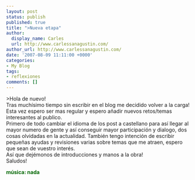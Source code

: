 ```yaml
---
layout: post
status: publish
published: true
title: ">Nueva etapa"
author:
  display_name: Carles
  url: http://www.carlessanagustin.com/
author_url: http://www.carlessanagustin.com/
date: '2007-08-09 11:11:00 +0000'
categories:
- My Blog
tags:
- reflexiones
comments: []
---
```

<p>>Hola de nuevo!<br />Tras much&iacute;simo tiempo sin escribir en el blog me decidido volver a la carga!<br />Esta vez espero ser mas regular y espero a&ntilde;adir nuevos retos/temas interesantes al publico.<br />Primero de todo cambiar el idioma de los post a castellano para as&iacute; llegar al mayor numero de gente y as&iacute; conseguir mayor participaci&oacute;n y dialogo, dos cosas olvidadas en la actualidad. Tambi&eacute;n tengo intenci&oacute;n de escribir peque&ntilde;as ayudas y revisiones varias sobre temas que me atraen, espero que sean de vuestro inter&eacute;s.<br />As&iacute; que dej&eacute;monos de introducciones y manos a la obra!<br />Saludos!</p>
<p><span style="color:rgb(0,102,0);font-weight:bold;">m&uacute;sica: nada</span></p>
